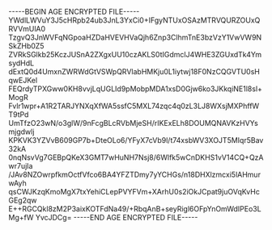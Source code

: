 -----BEGIN AGE ENCRYPTED FILE-----
YWdlLWVuY3J5cHRpb24ub3JnL3YxCi0+IFgyNTUxOSAzMTRVQURZOUxQRVVmUlA0
TzgvQ3JnWVFqNGpoaHZDaHVEVHVaQjh6Znp3ClhmTnE3bzVzY1VwVW9NSkZHb0Z5
ZVRkSGlkb25KczJUSnA2ZXgxUU10czAKLS0tIGdmclJ4WHE3ZGUxdTk4YmsydHdL
dExtQ0d4UmxnZWRWdGtVSWpQRVlabHMKju0L1iytwj18F0NzCQGVTU0sHqwEJKel
FEQrdyTPXGww0KH8vvjLqUGLId9pMobpMDA1xsD0Gjw6ko3JKkqiNE1l8sl+MogR
Fvlr1wpr+A1R2TARJYNXqXfWA5ssfC5MXL74zqc4q0zL3LJ8WXsjMXPhffWT9tPd
UmTfzO23wN/o3glW/9nFcgBLcRVbMjeSH/rIKExELh8DOUMQNAVKzHVYsmjgdwlj
KPKVK3YZVvB609GP7b+DteOLo6/YFyX7cVb9l/t74xsbWV3XOJT5MIqr5Bav32kA
0nqNsvVg7GEBpQKeX3GMT7wHuNH7Nsj8/6Wlfk5wCnDKHS1vV14CQ+QzAwr7ujIa
/JAv8NZOwrpfkmOctfVfco6BA4YFZTDmy7yYCHGs/n18DHXlzmcxi5lAHmurwAyh
qsCWJKzqKmoMgX7txYehiCLepPVYFVm+XArhU0s2iOkJCpat9juOVqKvHcGEg2qw
E++RGCQkl8zM2P3aixKOTFdNa49/+RbqAnB+seyRigl6OFpYnOmWdIPEo3LMg+fW
YvcJDCg=
-----END AGE ENCRYPTED FILE-----
